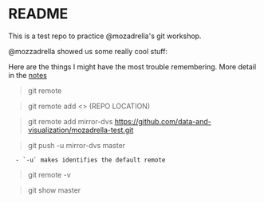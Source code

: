 # README

This is a test repo to practice @mozadrella's git workshop.

@mozzadrella showed us some really cool stuff:

Here are the things I might have the most trouble remembering.  More detail in the [notes](notes.md)

  > git remote
  
  > git remote add <<origin>> (REPO LOCATION)
  
  > git remote add mirror-dvs https://github.com/data-and-visualization/mozadrella-test.git
  
  > git push -u mirror-dvs master
  
      - `-u` makes identifies the default remote
      
  > git remote -v
  
  > git show master
  
  
  
  
  
  
  
 